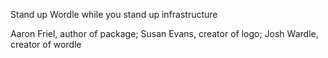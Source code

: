 Stand up Wordle while you stand up infrastructure

Aaron Friel, author of package; Susan Evans, creator of logo; Josh Wardle, creator of wordle

